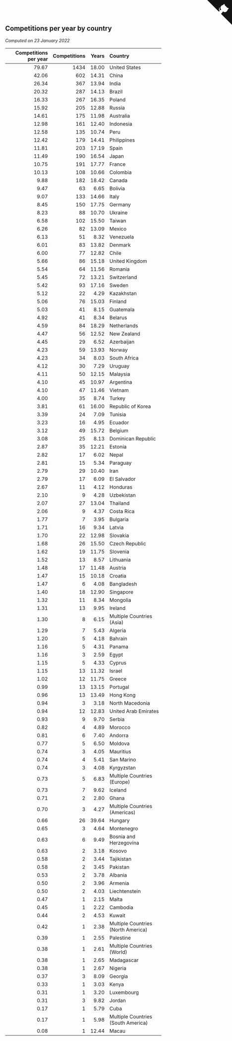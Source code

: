 ## Competitions per year by country

*Computed on 23 January 2022*

| Competitions per year | Competitions | Years | Country |
| ---: | ---: | ---: | :--- |
| 79.67 | 1434 | 18.00 | United States |
| 42.06 | 602 | 14.31 | China |
| 26.34 | 367 | 13.94 | India |
| 20.32 | 287 | 14.13 | Brazil |
| 16.33 | 267 | 16.35 | Poland |
| 15.92 | 205 | 12.88 | Russia |
| 14.61 | 175 | 11.98 | Australia |
| 12.98 | 161 | 12.40 | Indonesia |
| 12.58 | 135 | 10.74 | Peru |
| 12.42 | 179 | 14.41 | Philippines |
| 11.81 | 203 | 17.19 | Spain |
| 11.49 | 190 | 16.54 | Japan |
| 10.75 | 191 | 17.77 | France |
| 10.13 | 108 | 10.66 | Colombia |
| 9.88 | 182 | 18.42 | Canada |
| 9.47 | 63 | 6.65 | Bolivia |
| 9.07 | 133 | 14.66 | Italy |
| 8.45 | 150 | 17.75 | Germany |
| 8.23 | 88 | 10.70 | Ukraine |
| 6.58 | 102 | 15.50 | Taiwan |
| 6.26 | 82 | 13.09 | Mexico |
| 6.13 | 51 | 8.32 | Venezuela |
| 6.01 | 83 | 13.82 | Denmark |
| 6.00 | 77 | 12.82 | Chile |
| 5.66 | 86 | 15.18 | United Kingdom |
| 5.54 | 64 | 11.56 | Romania |
| 5.45 | 72 | 13.21 | Switzerland |
| 5.42 | 93 | 17.16 | Sweden |
| 5.12 | 22 | 4.29 | Kazakhstan |
| 5.06 | 76 | 15.03 | Finland |
| 5.03 | 41 | 8.15 | Guatemala |
| 4.92 | 41 | 8.34 | Belarus |
| 4.59 | 84 | 18.29 | Netherlands |
| 4.47 | 56 | 12.52 | New Zealand |
| 4.45 | 29 | 6.52 | Azerbaijan |
| 4.23 | 59 | 13.93 | Norway |
| 4.23 | 34 | 8.03 | South Africa |
| 4.12 | 30 | 7.29 | Uruguay |
| 4.11 | 50 | 12.15 | Malaysia |
| 4.10 | 45 | 10.97 | Argentina |
| 4.10 | 47 | 11.46 | Vietnam |
| 4.00 | 35 | 8.74 | Turkey |
| 3.81 | 61 | 16.00 | Republic of Korea |
| 3.39 | 24 | 7.09 | Tunisia |
| 3.23 | 16 | 4.95 | Ecuador |
| 3.12 | 49 | 15.72 | Belgium |
| 3.08 | 25 | 8.13 | Dominican Republic |
| 2.87 | 35 | 12.21 | Estonia |
| 2.82 | 17 | 6.02 | Nepal |
| 2.81 | 15 | 5.34 | Paraguay |
| 2.79 | 29 | 10.40 | Iran |
| 2.79 | 17 | 6.09 | El Salvador |
| 2.67 | 11 | 4.12 | Honduras |
| 2.10 | 9 | 4.28 | Uzbekistan |
| 2.07 | 27 | 13.04 | Thailand |
| 2.06 | 9 | 4.37 | Costa Rica |
| 1.77 | 7 | 3.95 | Bulgaria |
| 1.71 | 16 | 9.34 | Latvia |
| 1.70 | 22 | 12.98 | Slovakia |
| 1.68 | 26 | 15.50 | Czech Republic |
| 1.62 | 19 | 11.75 | Slovenia |
| 1.52 | 13 | 8.57 | Lithuania |
| 1.48 | 17 | 11.48 | Austria |
| 1.47 | 15 | 10.18 | Croatia |
| 1.47 | 6 | 4.08 | Bangladesh |
| 1.40 | 18 | 12.90 | Singapore |
| 1.32 | 11 | 8.34 | Mongolia |
| 1.31 | 13 | 9.95 | Ireland |
| 1.30 | 8 | 6.15 | Multiple Countries (Asia) |
| 1.29 | 7 | 5.43 | Algeria |
| 1.20 | 5 | 4.18 | Bahrain |
| 1.16 | 5 | 4.31 | Panama |
| 1.16 | 3 | 2.59 | Egypt |
| 1.15 | 5 | 4.33 | Cyprus |
| 1.15 | 13 | 11.32 | Israel |
| 1.02 | 12 | 11.75 | Greece |
| 0.99 | 13 | 13.15 | Portugal |
| 0.96 | 13 | 13.49 | Hong Kong |
| 0.94 | 3 | 3.18 | North Macedonia |
| 0.94 | 12 | 12.83 | United Arab Emirates |
| 0.93 | 9 | 9.70 | Serbia |
| 0.82 | 4 | 4.89 | Morocco |
| 0.81 | 6 | 7.40 | Andorra |
| 0.77 | 5 | 6.50 | Moldova |
| 0.74 | 3 | 4.05 | Mauritius |
| 0.74 | 4 | 5.41 | San Marino |
| 0.74 | 3 | 4.08 | Kyrgyzstan |
| 0.73 | 5 | 6.83 | Multiple Countries (Europe) |
| 0.73 | 7 | 9.62 | Iceland |
| 0.71 | 2 | 2.80 | Ghana |
| 0.70 | 3 | 4.27 | Multiple Countries (Americas) |
| 0.66 | 26 | 39.64 | Hungary |
| 0.65 | 3 | 4.64 | Montenegro |
| 0.63 | 6 | 9.49 | Bosnia and Herzegovina |
| 0.63 | 2 | 3.18 | Kosovo |
| 0.58 | 2 | 3.44 | Tajikistan |
| 0.58 | 2 | 3.45 | Pakistan |
| 0.53 | 2 | 3.78 | Albania |
| 0.50 | 2 | 3.96 | Armenia |
| 0.50 | 2 | 4.03 | Liechtenstein |
| 0.47 | 1 | 2.15 | Malta |
| 0.45 | 1 | 2.22 | Cambodia |
| 0.44 | 2 | 4.53 | Kuwait |
| 0.42 | 1 | 2.38 | Multiple Countries (North America) |
| 0.39 | 1 | 2.55 | Palestine |
| 0.38 | 1 | 2.61 | Multiple Countries (World) |
| 0.38 | 1 | 2.65 | Madagascar |
| 0.38 | 1 | 2.67 | Nigeria |
| 0.37 | 3 | 8.09 | Georgia |
| 0.33 | 1 | 3.03 | Kenya |
| 0.31 | 1 | 3.20 | Luxembourg |
| 0.31 | 3 | 9.82 | Jordan |
| 0.17 | 1 | 5.79 | Cuba |
| 0.17 | 1 | 5.98 | Multiple Countries (South America) |
| 0.08 | 1 | 12.44 | Macau |


<a href="https://github.com/jonatanklosko/wca_statistics" class="github-corner" aria-label="View source on Github"><svg width="80" height="80" viewBox="0 0 250 250" style="fill:#151513; color:#fff; position: absolute; top: 0; border: 0; right: 0;" aria-hidden="true"><path d="M0,0 L115,115 L130,115 L142,142 L250,250 L250,0 Z"></path><path d="M128.3,109.0 C113.8,99.7 119.0,89.6 119.0,89.6 C122.0,82.7 120.5,78.6 120.5,78.6 C119.2,72.0 123.4,76.3 123.4,76.3 C127.3,80.9 125.5,87.3 125.5,87.3 C122.9,97.6 130.6,101.9 134.4,103.2" fill="currentColor" style="transform-origin: 130px 106px;" class="octo-arm"></path><path d="M115.0,115.0 C114.9,115.1 118.7,116.5 119.8,115.4 L133.7,101.6 C136.9,99.2 139.9,98.4 142.2,98.6 C133.8,88.0 127.5,74.4 143.8,58.0 C148.5,53.4 154.0,51.2 159.7,51.0 C160.3,49.4 163.2,43.6 171.4,40.1 C171.4,40.1 176.1,42.5 178.8,56.2 C183.1,58.6 187.2,61.8 190.9,65.4 C194.5,69.0 197.7,73.2 200.1,77.6 C213.8,80.2 216.3,84.9 216.3,84.9 C212.7,93.1 206.9,96.0 205.4,96.6 C205.1,102.4 203.0,107.8 198.3,112.5 C181.9,128.9 168.3,122.5 157.7,114.1 C157.9,116.9 156.7,120.9 152.7,124.9 L141.0,136.5 C139.8,137.7 141.6,141.9 141.8,141.8 Z" fill="currentColor" class="octo-body"></path></svg></a><style>.github-corner:hover .octo-arm{animation:octocat-wave 560ms ease-in-out}@keyframes octocat-wave{0%,100%{transform:rotate(0)}20%,60%{transform:rotate(-25deg)}40%,80%{transform:rotate(10deg)}}@media (max-width:500px){.github-corner:hover .octo-arm{animation:none}.github-corner .octo-arm{animation:octocat-wave 560ms ease-in-out}}</style>

